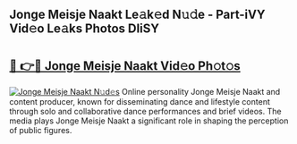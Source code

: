 ## Jonge Meisje Naakt Le𝚊k𝚎d N𝚞𝚍e - Part-iVY Vid𝚎o Le𝚊ks Photos DIiSY

# <h2><a href="http://fb92xw.evod.top/?m=Jonge+Meisje+Naakt">🔗 👉🔴 Jonge Meisje Naakt Vid𝚎o Ph𝚘t𝚘s</a></h2>

[![Jonge Meisje Naakt N𝚞d𝚎s](https://i.imgur.com/8V9OHl7.gif)](http://fb92xw.evod.top/?m=Jonge+Meisje+Naakt)
Online personality Jonge Meisje Naakt and content producer, known for disseminating dance and lifestyle content through solo and collaborative dance performances and brief videos. The media plays Jonge Meisje Naakt a significant role in shaping the perception of public figures. 
